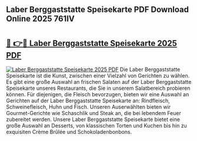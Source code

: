 ## Laber Berggaststatte Speisekarte PDF Download Online 2025 761IV

# <h2><a href="http://gcbe83w.nevu.top/?p=Laber+Berggaststatte+Speisekarte">🔗 👉🔴 Laber Berggaststatte Speisekarte 2025 PDF</a></h2>

[![Laber Berggaststatte Speisekarte 2025 PDF](https://i.imgur.com/dBaPXMq.png)](http://gcbe83w.nevu.top/?p=Laber+Berggaststatte+Speisekarte)
Die Laber Berggaststatte Speisekarte ist die Kunst, zwischen einer Vielzahl von Gerichten zu wählen. Es gibt eine große Auswahl an frischen Salaten auf der Laber Berggaststatte Speisekarte unseres Restaurants, die Sie in unserem Salatbereich probieren können. Für diejenigen, die Fleisch bevorzugen, bieten wir eine Auswahl an Gerichten auf der Laber Berggaststatte Speisekarte an: Rindfleisch, Schweinefleisch, Huhn und Fisch. Unseren Auserwählten bieten wir Gourmet-Gerichte wie Schaschlik und Steak an, die bei lebendem Feuer zubereitet werden. Unsere Laber Berggaststatte Speisekarte bietet eine große Auswahl an Desserts, von klassischen Torten und Kuchen bis hin zu exquisiten Crème Brûlée und Schokoladenbonbons.
